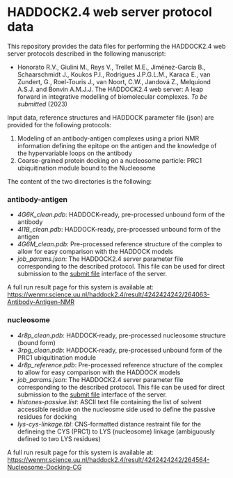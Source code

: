 # HADDOCK2.4 web server protocol data

This repository provides the data files for performing the HADDOCK2.4 web server protocols described in the following manuscript:

  * Honorato R.V., Giulini M., Reys V., Trellet M.E., Jiménez-García B., Schaarschmidt J.,  Koukos P.I., Rodrigues J.P.G.L.M., Karaca E., van Zundert, G., Roel-Touris J., van Noort, C.W., Jandová Z., Melquiond A.S.J. and Bonvin A.M.J.J.  The HADDOCK2.4 web server: A leap forward in integrative modelling of biomolecular complexes. _To be submitted_ (2023)


Input data, reference structures and HADDOCK parameter file (json) are provided for the following protocols:

1. Modeling of an antibody-antigen complexes using a priori NMR information	defining the epitope on the antigen and the knowledge of the hypervariable loops on the antibody
2. Coarse-grained protein docking on a nucleosome particle: PRC1 ubiquitination module bound to the Nucleosome

The content of the two directories is the following:

### antibody-antigen

  * _4G6K_clean.pdb_: HADDOCK-ready, pre-processed unbound form of the antibody
  * _4I1B_clean.pdb_: HADDOCK-ready, pre-processed unbound form of the antigen
  * _4G6M_clean.pdb_: Pre-processed reference structure of the complex to allow for easy comparison with the HADDOCK models
  * _job_params.json_: The HADDOCK2.4 server parameter file corresponding to the described protocol. This file can be used for direct submission to the [submit file](https://bianca.science.uu.nl/haddock2.4/submit_file) interface of the server.

A full run result page for this system is available at: https://wenmr.science.uu.nl/haddock2.4/result/4242424242/264063-Antibody-Antigen-NMR


### nucleosome

  * _4r8p_clean.pdb_: HADDOCK-ready, pre-processed nucleosome structure (bound form)
  * _3rpg_clean.pdb_: HADDOCK-ready, pre-processed unbound form of the PRC1 ubiquitination module
  * _4r8p_reference.pdb_: Pre-processed reference structure of the complex to allow for easy comparison with the HADDOCK models
  * _job_params.json_: The HADDOCK2.4 server parameter file corresponding to the described protocol. This file can be used for direct submission to the [submit file](https://bianca.science.uu.nl/haddock2.4/submit_file) interface of the server.
  * _histones-passive.list_: ASCII text file containing the list of solvent accessible residue on the nucleosme side used to define the passive residues for docking
  * _lys-cys-linkage.tbl_: CNS-formatted distance restraint file for the defineing the CYS (PRC1) to LYS (nucleosome) linkage (ambiguously defined to two LYS residues)

A full run result page for this system is available at: https://wenmr.science.uu.nl/haddock2.4/result/4242424242/264564-Nucleosome-Docking-CG


